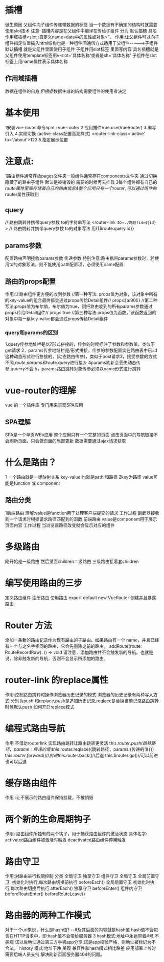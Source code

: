 # 插槽
诞生原因   父组件向子组件传递带数据的标签 当一个数据有不确定的结构时就需要使用slot技术 注意: 插槽内容是在父组件中编译在传给子组件
分为  默认插槽<slot></slot>   具名<slot name="名称">  作用域插槽<slot :自定义name=data中的属性或对象></slot>”。
作用:让父组件可以向子组件指定位置插入html结构也是一种组件间通信方式适用于父组件----->子组件
默认插槽 就是父组件里面使用子组件 子组件用slot标签 里面写内容
具名插槽就是父组件使用template标签用v-slot='具体名称'或者是slt='具体名称' 子组件在slot标签上用name属性表示具体名称
## 作用域插槽
数据在组件的自身,但根据数据生成的结构需要组件的使用者决定
# 基本使用
1安装vue-router命令npm i vue-router
2.应用插件Vue.use(VueRouter)
3.编写引入 
4.实现切换 (active-class配置高亮样式)
<router-link-class='active' to='/about'>123</router-link>
5.指定展示位置
<router-view></router-view>

# 注意点:
1路由组件通常存放pages文件夹一般组件通常存在components文件夹
通过切换 隐藏了的路由子组件 默认是被销毁的 需要的时候再去挂载
3每个组件都有自己的$route属性里面存储着自己的路由信息
4整个应用只有一个router,可以通过组件的$router属性获取到

## query
 //   路由跳转并携带query参数 to的字符串写法
  <router-link :to=`./路径?id=${id} `></router-link>
 // 路由跳转并携带query参数 to的对象写法
  <router-link :to="
  {path:'./路径',query;{id:id,title:名称}}"></router-link>
   用{{$route.query.id}}
   
## params参数
配置路由声明接收params参数
传递参数
特别注意:路由携带params参数时，若使用to的对象写法，则不能使用path配置项，必须使用name配置!
## 路由的props配置
作用:让路由组件更方便的收到参数
//第一种写法: props值为对象，该对象中所有的key-value的组合最终都会通过props传给Detail组件// props:[a:900}
//第二种写法:props值为布尔值，布尔值为true，则把路由收到的所有params参数通过props传给Detail组件// props:true
//第三种写法:props值为函数，该函数返回的对象中每一组key-value都会通过props传给Detail组件
### query和params的区别
1.query传参地址栏是以?形式拼接的，传参的时候标注了参数和参数值，类似于get请求
2，params传参地址栏是/形式拼接，传参的参数配置实在路由表中已:id这种动态形式进行拼接的，(动态路由传参)，类似于post请求3，接受参数的方式不同,$route.params和$route.query进行接乡
4params刷新会丢失动态传参,quuery不会
5，params路由跳转对象传参必须以name形式进行跳转
# vue-router的理解
vue 的一个插件库 专门用来实现SPA应用
##  SPA理解
  SPA是一个单页WEb应用
整个应用只有一个完整的页面
点击页面中的导航链接不会刷新页面，只会做页面的局部更新
数据需要通过ajax请求获取

# 什么是路由？
1 一个路由就是一组映射关系 key-value 也就是path 和路径
2key为路径 value可能是function 或 component
## 路由分类
1后端路由  理解:value是function用于处理客户端提交的请求
        工作过程 副武器接收到一个请求时根据请求路径匹配到的函数
前端路由    value是component用于展示页面内容
工作过程  当浏览器路径改变就会显示对应的组件
# 多级路由
 刚开始是一级路由 然后里面children二级路由 三级路由接着套children
 # 编写使用路由的三步
  定义路由组件  注册路由 使用路由
  export default new VueRouter 创建并且暴露路由
# Router 方法
添加一条新的路由记录作为现有路由的子路由。如果路由有一个 name，并且已经有一个与之名字相同的路由，它会先删除之前的路由。
addRoute(route: RouteRecordRaw): () => void
请注意，添加路由并不会触发新的导航。也就是说，除非触发新的导航，否则不会显示所添加的路由。

# router-link 的replace属性
作用:控制路由跳转时操作浏览器历史记录的模式
 浏览器的历史记录有两种写入方式:分别为push 和replace,push是追加历史记录,reqlace是替换当前记录路由跳转时候默认push
 如何开启replace模式 <router-link replace ></router-link>
 # 编程式路由导航
 作用 不借助routerlink 实现路由跳转让路由跳转更灵活
 this.$router.push({跳转路径，params:{传递的值}})
 this.$router.reqlace({跳转路径，params:{传递的值}})
 this.$router.forward()//前进
 this.$router.back()//后退
 this.$router.go()//可以前进也可以后退  
 # 缓存路由组件
 作用 :让不展示的路由组件保持挂载，不被销毁
 <keep-active include='new'>
  <router-view></router-view>
 </keep-active>

 # 两个新的生命周期钩子
 作用: 路由组件所独有的两个钩子，用于捕获路由组件的激活状态
 具体名字: activated路由组件被激活时触发
     deactivated路由组件停用触发
  # 路由守卫
  作用:对路由进行权限控制
  分类 全局守卫  独享守卫 组件守卫
  全局守卫
  全局前置守卫: 初始化时执行,每次路由切换前执行
  beforeEach()
  全局后置守卫 初始化时执行,每次路由切换后执行
  afterEach()
  独享守卫
  beforeEnter()
  组件内守卫
  beforeRouteEnter()
  beforeRouteLeave()
  #  路由器的两种工作模式
  对于一个url来说，什么是hash值? --#及其后面的内容就是hash值
  hash值不会包含在HTTP请求中，即:hash值不会带给服务器
  3 hash模式:地址中永远带着#号,不美观
     诺以后地址通过第三方手机app分享,诺是app校验严格，则地址被标记为不合法，
     history 模式
     地址干净 美观
     兼容性和hash模式相比略差
     应用部署上线时需要后端人员支持,解决刷新页面服务器404的问题。  